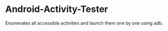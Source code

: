 # Android-Activity-Tester
Enumerates all accessible activities and launch them one by one using adb.
